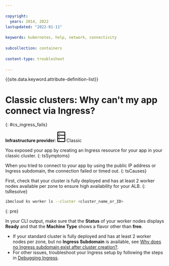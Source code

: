 ```yaml
---

copyright: 
  years: 2014, 2022
lastupdated: "2022-01-11"

keywords: kubernetes, help, network, connectivity

subcollection: containers

content-type: troubleshoot

---
```


{{site.data.keyword.attribute-definition-list}}


# Classic clusters: Why can't my app connect via Ingress?
{: #cs_ingress_fails}

**Infrastructure provider**: ![Classic infrastructure provider icon.](images/icon-classic-2.svg) Classic


You exposed your app by creating an Ingress resource for your app in your classic cluster.
{: tsSymptoms}

When you tried to connect to your app by using the public IP address or Ingress subdomain, the connection failed or timed out.
{: tsCauses}


First, check that your cluster is fully deployed and has at least 2 worker nodes available per zone to ensure high availability for your ALB.
{: tsResolve}

```sh
ibmcloud ks worker ls --cluster <cluster_name_or_ID>
```
{: pre}

In your CLI output, make sure that the **Status** of your worker nodes displays **Ready** and that the **Machine Type** shows a flavor other than **free**.

* If your standard cluster is fully deployed and has at least 2 worker nodes per zone, but no **Ingress Subdomain** is available, see [Why does no Ingress subdomain exist after cluster creation?](/docs/containers?topic=containers-ingress_subdomain).
* For other issues, troubleshoot your Ingress setup by following the steps in [Debugging Ingress](/docs/containers?topic=containers-ingress-debug).




